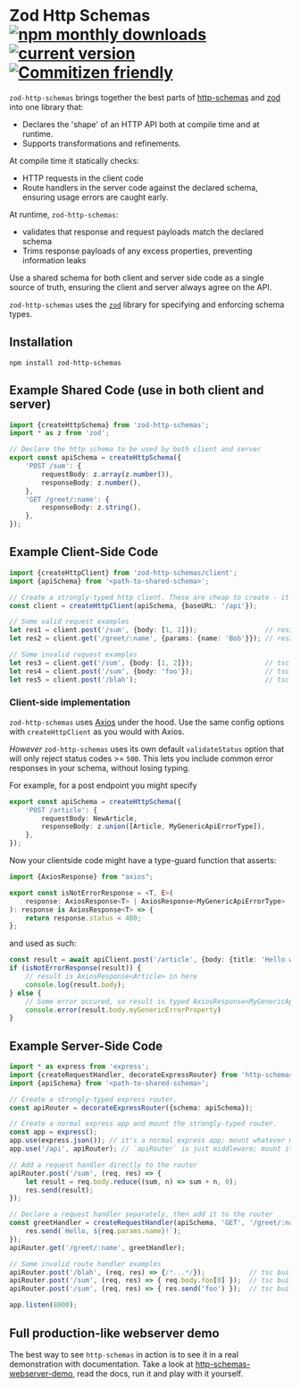 # Zod Http Schemas[![npm monthly downloads](https://img.shields.io/npm/dm/zod-http-schemas.svg?style=flat-square)](https://www.npmjs.com/package/zod-http-schemas) [![current version](https://img.shields.io/npm/v/zod-http-schemas.svg?style=flat-square)](https://www.npmjs.com/package/zod-http-schemas) [![Commitizen friendly](https://img.shields.io/badge/commitizen-friendly-brightgreen.svg)](http://commitizen.github.io/cz-cli/)

`zod-http-schemas` brings together the best parts of [http-schemas](https://github.com/yortus/http-schemas) and [zod](https://github.com/colinhacks/zod) into one library that:

* Declares the 'shape' of an HTTP API both at compile time and at runtime.
* Supports transformations and refinements.

At compile time it statically checks:

* HTTP requests in the client code
* Route handlers in the server code against the declared schema, ensuring usage errors are caught early.

At runtime, `zod-http-schemas`:
* validates that response and request payloads match the declared schema
* Trims response payloads of any excess properties, preventing information leaks

Use a shared schema for both client and server side code as a single source of truth, ensuring
the client and server always agree on the API.

`zod-http-schemas` uses the [`zod`](https://github.com/colinhacks/zod) library for specifying and enforcing schema types.

## Installation

`npm install zod-http-schemas`


## Example Shared Code (use in both client and server)
```ts
import {createHttpSchema} from 'zod-http-schemas';
import * as z from 'zod';

// Declare the http schema to be used by both client and server
export const apiSchema = createHttpSchema({
    'POST /sum': {
        requestBody: z.array(z.number()),
        responseBody: z.number(),
    },
    'GET /greet/:name': {
        responseBody: z.string(),
    },
});
```

## Example Client-Side Code
```ts
import {createHttpClient} from 'zod-http-schemas/client';
import {apiSchema} from '<path-to-shared-schema>';

// Create a strongly-typed http client. These are cheap to create - it's fine to have many of them.
const client = createHttpClient(apiSchema, {baseURL: '/api'});

// Some valid request examples
let res1 = client.post('/sum', {body: [1, 2]});                 // res1: Promise<number>
let res2 = client.get('/greet/:name', {params: {name: 'Bob'}}); // res2: Promise<string>

// Some invalid request examples
let res3 = client.get('/sum', {body: [1, 2]});                  // tsc build error & runtime error
let res4 = client.post('/sum', {body: 'foo'});                  // tsc build error & runtime error
let res5 = client.post('/blah');                                // tsc build error & runtime error
```

### Client-side implementation

`zod-http-schemas` uses [Axios](https://github.com/axios/axios) under the hood. Use the same config options with `createHttpClient` as you would with Axios.

_However_ `zod-http-schemas` uses its own default `validateStatus` option that will only reject status codes >= `500`. This lets you include common error responses in your schema, without losing typing.

For example, for a post endpoint you might specify

```typescript
export const apiSchema = createHttpSchema({
    'POST /article': {
        requestBody: NewArticle,
        responseBody: z.union([Article, MyGenericApiErrorType]),
    },
});
```

Now your clientside code might have a type-guard function that asserts:

```typescript
import {AxiosResponse} from "axios";

export const isNotErrorResponse = <T, E>(
    response: AxiosResponse<T> | AxiosResponse<MyGenericApiErrorType>
): response is AxiosResponse<T> => {
    return response.status < 400;
};
```

and used as such:

```typescript
const result = await apiClient.post('/article', {body: {title: 'Hello world'}});
if (isNotErrorResponse(result)) {
    // result is AxiosResponse<Article> in here
    console.log(result.body);
} else {
    // Some error occured, so result is typed AxiosResponse<MyGenericApiErrorType>
    console.error(result.body.myGenericErrorProperty)
}
```

## Example Server-Side Code
```ts
import * as express from 'express';
import {createRequestHandler, decorateExpressRouter} from 'http-schemas/server';
import {apiSchema} from '<path-to-shared-schema>';

// Create a strongly-typed express router.
const apiRouter = decorateExpressRouter({schema: apiSchema});

// Create a normal express app and mount the strongly-typed router.
const app = express();
app.use(express.json()); // it's a normal express app; mount whatever middleware you want
app.use('/api', apiRouter); // `apiRouter` is just middleware; mount it wherever you want

// Add a request handler directly to the router
apiRouter.post('/sum', (req, res) => {
    let result = req.body.reduce((sum, n) => sum + n, 0);
    res.send(result);
});

// Declare a request handler separately, then add it to the router
const greetHandler = createRequestHandler(apiSchema, 'GET', '/greet/:name', (req, res) => {
    res.send(`Hello, ${req.params.name}!`);
});
apiRouter.get('/greet/:name', greetHandler);

// Some invalid route handler examples
apiRouter.post('/blah', (req, res) => {/*...*/});           // tsc build error & runtime error
apiRouter.post('/sum', (req, res) => { req.body.foo[0] });  // tsc build error & runtime error
apiRouter.post('/sum', (req, res) => { res.send('foo') });  // tsc build error & runtime error

app.listen(8000);
```

## Full production-like webserver demo

The best way to see `http-schemas` in action is to see it in a real demonstration with documentation. Take a look at [http-schemas-webserver-demo](https://github.com/Antman261/http-schemas-webserver-demo), read the docs, run it and play with it yourself.
